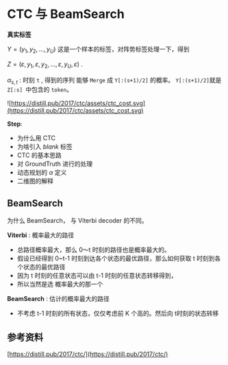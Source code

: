 # CTC 与 BeamSearch

**真实标签**

$Y=(y_1, y_2, ..., y_U)$ 这是一个样本的标签，对阵势标签处理一下，得到

$Z=(\varepsilon, y_1, \varepsilon, y_2, ..., \varepsilon, y_U, \varepsilon)$ .  



$\alpha_{s,t}$ : 时刻 `t` , 得到的序列 能够 `Merge` 成 `Y[:(s+1)/2]` 的概率。  `Y[:(s+1)/2]`就是 `Z[:s] `中包含的 `token`。

![https://distill.pub/2017/ctc/assets/ctc_cost.svg](https://distill.pub/2017/ctc/assets/ctc_cost.svg)



**Step**:

* 为什么用 CTC
* 为啥引入 $blank$ 标签
* CTC 的基本思路
* 对 GroundTruth 进行的处理
* 动态规划的 $\alpha$ 定义
* 二维图的解释



## BeamSearch

为什么 BeamSearch， 与 Viterbi decoder 的不同。

**Viterbi** : 概率最大的路径

* 总路径概率最大，那么 0～t 时刻的路径也是概率最大的。
* 假设已经得到 0~t-1 时刻到达各个状态的最优路径，那么如何获取 t 时刻到各个状态的最优路径
* 因为 t 时刻的任意状态可以由 t-1 时刻的任意状态转移得到，
* 所以当然是选 概率最大的那一个



**BeamSearch** : 估计的概率最大的路径

* 不考虑 t-1 时刻的所有状态，仅仅考虑前 K 个高的。然后向 t时刻的状态转移



## 参考资料

[https://distill.pub/2017/ctc/](https://distill.pub/2017/ctc/)